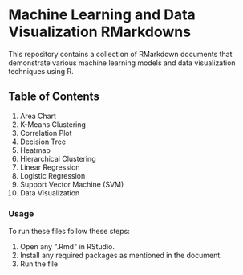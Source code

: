 # Machine Learning and Data Visualization RMarkdowns

This repository contains a collection of RMarkdown documents that demonstrate various machine learning models and data visualization techniques using R.

## Table of Contents

1. Area Chart
2. K-Means Clustering
3. Correlation Plot
4. Decision Tree
5. Heatmap
6. Hierarchical Clustering
7. Linear Regression
8. Logistic Regression
9. Support Vector Machine (SVM)
10. Data Visualization

### Usage

To run these files follow these steps:

1. Open any ".Rmd" in RStudio.
2. Install any required packages as mentioned in the document.
3. Run the file




